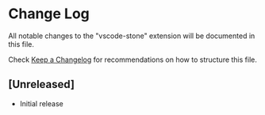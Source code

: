 # Change Log

All notable changes to the "vscode-stone" extension will be documented in this file.

Check [Keep a Changelog](http://keepachangelog.com/) for recommendations on how to structure this file.

## [Unreleased]

- Initial release